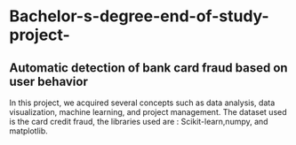 # Bachelor-s-degree-end-of-study-project-

## Automatic detection of bank card fraud based on user behavior

In this project, we acquired several concepts such as data analysis, data visualization, machine learning, and project management. 
The dataset used is the card credit fraud, the libraries used are : Scikit-learn,numpy, and matplotlib.

